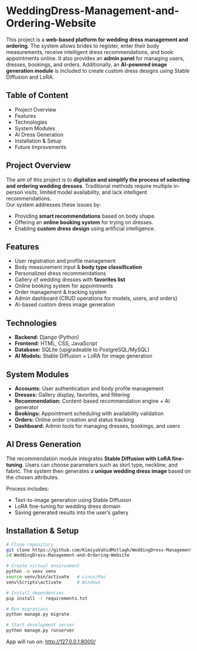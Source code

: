 # WeddingDress-Management-and-Ordering-Website  
This project is a **web-based platform for wedding dress management and ordering**. The system allows brides to register, enter their body measurements, receive intelligent dress recommendations, and book appointments online. It also provides an **admin panel** for managing users, dresses, bookings, and orders. Additionally, an **AI-powered image generation module** is included to create custom dress designs using Stable Diffusion and LoRA.  

## Table of Content  
- Project Overview  
- Features  
- Technologies  
- System Modules  
- AI Dress Generation  
- Installation & Setup  
- Future Improvements  

## Project Overview  
The aim of this project is to **digitalize and simplify the process of selecting and ordering wedding dresses**. Traditional methods require multiple in-person visits, limited model availability, and lack intelligent recommendations.  
Our system addresses these issues by:  
- Providing **smart recommendations** based on body shape.  
- Offering an **online booking system** for trying on dresses.  
- Enabling **custom dress design** using artificial intelligence.  

## Features  
- User registration and profile management  
- Body measurement input & **body type classification**  
- Personalized dress recommendations  
- Gallery of wedding dresses with **favorites list**  
- Online booking system for appointments  
- Order management & tracking system  
- Admin dashboard (CRUD operations for models, users, and orders)  
- AI-based custom dress image generation  

## Technologies  
- **Backend:** Django (Python)  
- **Frontend:** HTML, CSS, JavaScript  
- **Database:** SQLite (upgradeable to PostgreSQL/MySQL)  
- **AI Models:** Stable Diffusion + LoRA for image generation  

## System Modules  
- **Accounts:** User authentication and body profile management  
- **Dresses:** Gallery display, favorites, and filtering  
- **Recommendation:** Content-based recommendation engine + AI generator  
- **Bookings:** Appointment scheduling with availability validation  
- **Orders:** Online order creation and status tracking  
- **Dashboard:** Admin tools for managing dresses, bookings, and users  

## AI Dress Generation  
The recommendation module integrates **Stable Diffusion with LoRA fine-tuning**. Users can choose parameters such as skirt type, neckline, and fabric. The system then generates a **unique wedding dress image** based on the chosen attributes.  

Process includes:  
- Text-to-image generation using Stable Diffusion  
- LoRA fine-tuning for wedding dress domain  
- Saving generated results into the user’s gallery  

## Installation & Setup  

```bash
# Clone repository
git clone https://github.com/KimiyaVahidMotlagh/WeddingDress-Management-and-Ordering-Website.git
cd WeddingDress-Management-and-Ordering-Website

# Create virtual environment
python -m venv venv
source venv/bin/activate   # Linux/Mac
venv\Scripts\activate      # Windows

# Install dependencies
pip install -r requirements.txt

# Run migrations
python manage.py migrate

# Start development server
python manage.py runserver
```
App will run on: http://127.0.0.1:8000/
